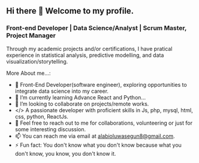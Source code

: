 ## Hi there 👋 Welcome to my profile.

### Front-end Developer | Data Science/Analyst | Scrum Master, Project Manager

Through my academic projects and/or certifications, I have pratical experience in statistical analysis, predictive modelling, and data visualization/storytelling.

<!-- **Mckings1/Mckings1** is a ✨ _special_ ✨ repository because its `README.md` (this file) appears on your GitHub profile. -->

More About me...:
- 🔭 Front-End Developer(software engineer), exploring opportunities to integrate data science into my career.
- 🌱 I’m currently learning Advance React and Python...
- 👯 I’m looking to collaborate on projects/remote works.
- </> A passionate developer with proficient skills in Js, php, mysql, html, css, python, ReactJs.
- 💬 Feel free to reach out to me for collaborations, volunteering or just for some interesting discussion.
- 📫 You can reach me via email at alabioluwasegun8@gmail.com.
- ⚡ Fun fact: You don't know what you don't know because what you don't know, you know, you don't know it.
